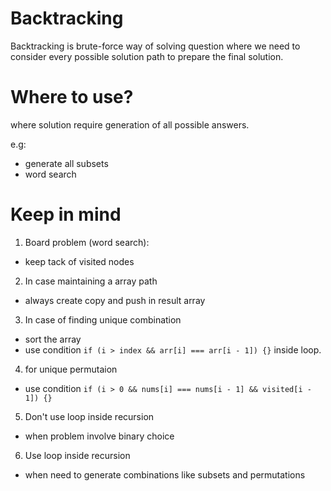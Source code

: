 # Backtracking 

Backtracking is brute-force way of solving question where we need to consider every possible solution path
to prepare the final solution.

# Where to use?
where solution require generation of all possible answers.

e.g:
- generate all subsets
- word search

# Keep in mind

1) Board problem (word search):
- keep tack of visited nodes

2) In case maintaining a array path
- always create copy and push in result array

3) In case of finding unique combination
  - sort the array
  - use condition `if (i > index && arr[i] === arr[i - 1]) {}` inside loop. 

4) for unique permutaion
  - use condition `if (i > 0 && nums[i] === nums[i - 1] && visited[i - 1]) {}`

5) Don't use loop inside recursion
  - when problem involve binary choice

6) Use loop inside recursion
  - when need to generate combinations like subsets and permutations